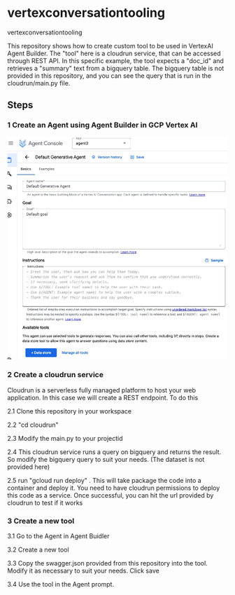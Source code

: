 # vertexconversationtooling
vertexconversationtooling

This repository shows how to create custom tool to be used in VertexAI Agent Builder. The "tool" here is a cloudrun service, that can be accessed through REST API. In this specific example, the tool expects a "doc_id" and retrieves a "summary" text from a bigquery table. The bigquery table is not provided in this repository, and you can see the query that is run in the cloudrun/main.py file.

## Steps
### 1 Create an Agent using Agent Builder in GCP Vertex AI 

![Creating an agent](https://github.com/pratapram/vertexconversationtooling/blob/main/agent.jpeg)

### 2 Create a cloudrun service
Cloudrun is a serverless fully managed platform to host your web application. In this case we will create a REST endpoint. To do this

2.1 Clone this repository in your workspace

2.2 "cd cloudrun"

2.3 Modify the main.py to your projectid

2.4 This cloudrun service runs a query on bigquery and returns the result. So modify the bigquery query to suit your needs. (The dataset is not provided here)

2.5 run "gcloud run deploy" . This will take package the code into a container and deploy it. You need to have cloudrun permissions to deploy this code as a service. Once successful, you can hit the url provided by cloudrun to test if it works


### 3 Create a new tool

3.1 Go to the Agent in Agent Buidler

3.2 Create a new tool

3.3 Copy the swagger.json provided from this repository into the tool. Modify it as necessary to suit your needs. Click save

3.4 Use the tool in the Agent prompt.
